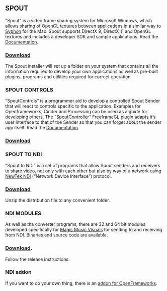## SPOUT

“Spout” is a video frame sharing system for Microsoft Windows, which allows sharing of OpenGL textures between applications in a similar way to [Syphon](http://syphon.v002.info/) for the Mac. Spout supports DirectX 9, DirectX 11 and OpenGL textures and includes a developer SDK and sample applications. Read the [Documentation](https://github.com/leadedge/Spout2/blob/master/SpoutSDK/Documentation/SpoutSDK.pdf).   
### [Download](https://github.com/leadedge/Spout2/releases/download/2.006/Spout_2006_update-3.zip)  
 The Spout installer will set up a folder on your system that contains all the information required to develop your own applications as well as pre-built plugins, programs and utilities required for correct operation.

### SPOUT CONTROLS

“SpoutControls” is a programmer aid to develop a controlled Spout Sender that will react to controls specific to the application. Examples for Openframeworks, Cinder and Processing can be used as a guide for developing others. The “SpoutController” FreeframeGL plugin adapts it’s user interface to that of the Sender so that you can forget about the sender app itself. Read the [Documentation](https://github.com/leadedge/SpoutControls/blob/master/SpoutControls.pdf).
### <a href="https://github.com/leadedge/SpoutControls/releases/" target="_blank"> Download</a>  

### SPOUT TO NDI

“Spout to NDI” is a set of programs that allow Spout senders and receivers to share video, not only with each other but also by way of a network using <a href="https://newtek.com/ndi" target="_blank">NewTek NDI</a> (“Network Device Interface”) protocol.
### [Download]()
Unzip the distribution file to any convenient folder.  

### NDI MODULES

As well as the converter programs, there are 32 and 64 bit modules developed specifically for [Magic Music Visuals](https://magicmusicvisuals.com) for sending to and receiving from NDI. Binaries and source code are available.
### [Download](https://github.com/leadedge/MagicNDI/releases). 
Follow the release instructions.

### NDI addon
If you want to do your own thing, there is an [addon for OpenFrameworks](https://github.com/leadedge/ofxNDI).






